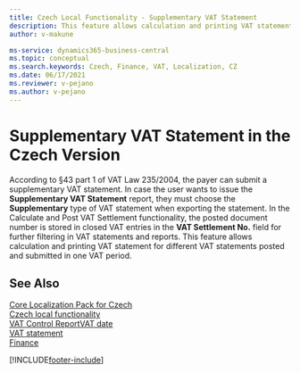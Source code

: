 ```yaml
---
title: Czech Local Functionality - Supplementary VAT Statement
description: This feature allows calculation and printing VAT statement for different VAT statements posted and submitted in one VAT period.
author: v-makune

ms-service: dynamics365-business-central
ms.topic: conceptual
ms.search.keywords: Czech, Finance, VAT, Localization, CZ
ms.date: 06/17/2021
ms.reviewer: v-pejano
ms.author: v-pejano
---
```



# Supplementary VAT Statement in the Czech Version

According to §43 part 1 of VAT Law 235/2004, the payer can submit a supplementary VAT statement. In case the user wants to issue the **Supplementary VAT Statement** report, they must choose the **Supplementary** type of VAT statement when exporting the statement.
In the Calculate and Post VAT Settlement functionality, the posted document number is stored in closed VAT entries in the **VAT Settlement No.** field for further filtering in VAT statements and reports. This feature allows calculation and printing VAT statement for different VAT statements posted and submitted in one VAT period.

## See Also

[Core Localization Pack for Czech](ui-extensions-core-localization-pack-cz.md)  
[Czech local functionality](czech-local-functionality.md)  
[VAT Control Report](vat-control-report.md)[VAT date](how-to-setup-vat-date.md)  
[VAT statement](vat-statement.md)  
[Finance](../../finance.md)  


[!INCLUDE[footer-include](../../includes/footer-banner.md)]